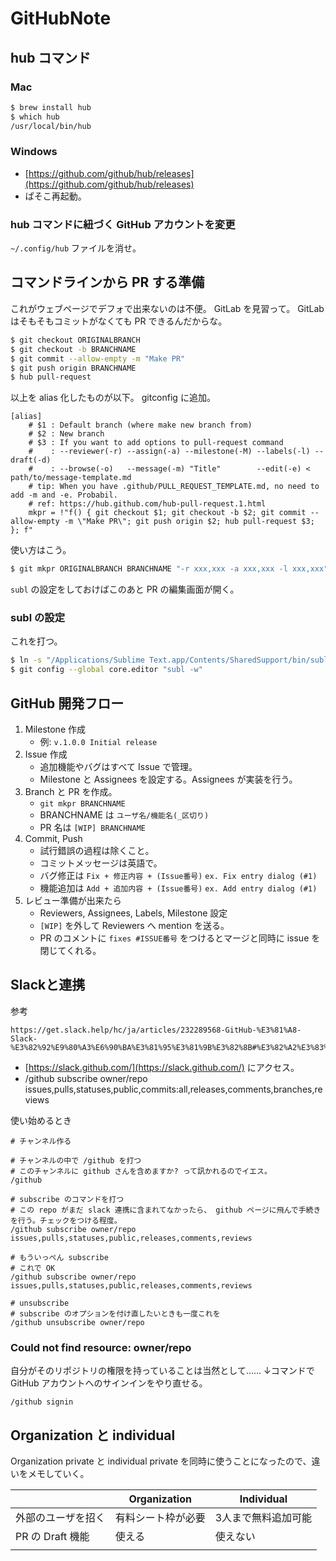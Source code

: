 GitHubNote
===


## hub コマンド

### Mac

```bash
$ brew install hub
$ which hub
/usr/local/bin/hub
```

### Windows

- [https://github.com/github/hub/releases](https://github.com/github/hub/releases)
- ぱそこ再起動。

### hub コマンドに紐づく GitHub アカウントを変更

`~/.config/hub` ファイルを消せ。


## コマンドラインから PR する準備

これがウェブページでデフォで出来ないのは不便。 GitLab を見習って。 GitLab はそもそもコミットがなくても PR できるんだからな。

```bash
$ git checkout ORIGINALBRANCH
$ git checkout -b BRANCHNAME
$ git commit --allow-empty -m "Make PR"
$ git push origin BRANCHNAME
$ hub pull-request
```

以上を alias 化したものが以下。 gitconfig に追加。

```gitconfig
[alias]
    # $1 : Default branch (where make new branch from)
    # $2 : New branch
    # $3 : If you want to add options to pull-request command
    #    : --reviewer(-r) --assign(-a) --milestone(-M) --labels(-l) --draft(-d)
    #    : --browse(-o)   --message(-m) "Title"        --edit(-e) < path/to/message-template.md
    # tip: When you have .github/PULL_REQUEST_TEMPLATE.md, no need to add -m and -e. Probabil.
    # ref: https://hub.github.com/hub-pull-request.1.html
    mkpr = !"f() { git checkout $1; git checkout -b $2; git commit --allow-empty -m \"Make PR\"; git push origin $2; hub pull-request $3; }; f"
```

使い方はこう。

```bash
$ git mkpr ORIGINALBRANCH BRANCHNAME "-r xxx,xxx -a xxx,xxx -l xxx,xxx"
```

`subl` の設定をしておけばこのあと PR の編集画面が開く。


### subl の設定

これを打つ。

```bash
$ ln -s "/Applications/Sublime Text.app/Contents/SharedSupport/bin/subl" "/usr/local/bin/subl"
$ git config --global core.editor "subl -w"
```


## GitHub 開発フロー

1. Milestone 作成
    - 例: `v.1.0.0 Initial release`
1. Issue 作成
    - 追加機能やバグはすべて Issue で管理。
    - Milestone と Assignees を設定する。Assignees が実装を行う。
1. Branch と PR を作成。
    - `git mkpr BRANCHNAME`
    - BRANCHNAME は `ユーザ名/機能名(_区切り)`
    - PR 名は `[WIP] BRANCHNAME`
1. Commit, Push
    - 試行錯誤の過程は除くこと。
    - コミットメッセージは英語で。
    - バグ修正は `Fix + 修正内容 + (Issue番号)` `ex. Fix entry dialog (#1)`
    - 機能追加は `Add + 追加内容 + (Issue番号)` `ex. Add entry dialog (#1)`    
1. レビュー準備が出来たら
    - Reviewers, Assignees, Labels, Milestone 設定
    - `[WIP]` を外して Reviewers へ mention を送る。
    - PR のコメントに `fixes #ISSUE番号` をつけるとマージと同時に issue を閉じてくれる。


## Slackと連携

参考

```
https://get.slack.help/hc/ja/articles/232289568-GitHub-%E3%81%A8-Slack-%E3%82%92%E9%80%A3%E6%90%BA%E3%81%95%E3%81%9B%E3%82%8B#%E3%82%A2%E3%83%97%E3%83%AA%E3%82%92%E3%82%A4%E3%83%B3%E3%82%B9%E3%83%88%E3%83%BC%E3%83%AB%E3%81%99%E3%82%8B
```

- [https://slack.github.com/](https://slack.github.com/) にアクセス。
- /github subscribe owner/repo issues,pulls,statuses,public,commits:all,releases,comments,branches,reviews

使い始めるとき

```plaintext
# チャンネル作る

# チャンネルの中で /github を打つ
# このチャンネルに github さんを含めますか? って訊かれるのでイエス。
/github

# subscribe のコマンドを打つ
# この repo がまだ slack 連携に含まれてなかったら、 github ページに飛んで手続きを行う。チェックをつける程度。
/github subscribe owner/repo issues,pulls,statuses,public,releases,comments,reviews

# もういっぺん subscribe
# これで OK
/github subscribe owner/repo issues,pulls,statuses,public,releases,comments,reviews

# unsubscribe
# subscribe のオプションを付け直したいときも一度これを
/github unsubscribe owner/repo
```

### Could not find resource: owner/repo

自分がそのリポジトリの権限を持っていることは当然として……
↓コマンドで GitHub アカウントへのサインインをやり直せる。

```
/github signin
```

## Organization と individual

Organization private と individual private を同時に使うことになったので、違いをメモしていく。

|                    |    Organization    |      Individual     |
|--------------------|--------------------|---------------------|
| 外部のユーザを招く | 有料シート枠が必要 | 3人まで無料追加可能 |
| PR の Draft 機能   | 使える             | 使えない            |
|                    |                    |                     |
